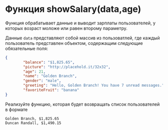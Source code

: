 # Функция showSalary(data,age)

Функция обрабатывает данные и выводит зарплаты пользователей, у которых
возраст моложе или равен второму параметру.

Данные `data` представляют собой массив из пользоватлей, где
каждый пользователь представлен объектом, содержащим следующие обязательные поля:

```json
{
        "balance": "$1,825.65",
        "picture": "http://placehold.it/32x32",
        "age": 21,
        "name": "Golden Branch",
        "gender": "male",
        "greeting": "Hello, Golden Branch! You have 7 unread messages.",
        "favoriteFruit": "banana"
}
```

Реализуйте функцию, которая будет возвращать список пользователей в формате


```text
Golden Branch, $1,825.65
Duncan Randall, $1,490.15
```